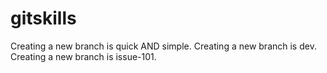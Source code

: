# gitskills
Creating a new branch is quick AND simple.
Creating a new branch is dev.
Creating a new branch is issue-101.
